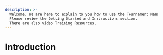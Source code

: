 ```yaml
---
description: >-
  Welcome. We are here to explain to you how to use the Tournament Management Software (TMS). 
  Please review the Getting Started and Instructions section. 
  There are also video Training Resources.
---
```


# Introduction

